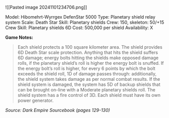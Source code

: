 ![[Pasted image 20241101234706.png]]

Model: Hibomehrt-Wyrrgex DefenStar 5000
Type: Planetary shield relay system
Scale: Death Star
Skill: Planetary shields
Crew: 150, skeleton: 50/+15
Crew Skill: Planetary shields 6D
Cost: 500,000 per shield
Availability: X

**Game Notes:** 
> Each shield protects a 100 square kilometer area. The shield provides 6D Death Star scale protection. Anything that hits the shield suffers 6D damage; energy bolts hitting the shields make opposed damage rolls, if the planetary shield’s roll is higher the energy bolt is snuffed. If the energy bolt’s roll is higher, for every 6 points by which the bolt exceeds the shield roll, 1D of damage passes through: additionally, the shield system takes damage as per normal combat results. If the shield system is damaged, the system has 5D of backup shields that can be brought on-line with a Moderate planetary shields roll. The shield system has a fire control of 3D. Each shield must have its own power generator.

*Source: Dark Empire Sourcebook (pages 129-130)*